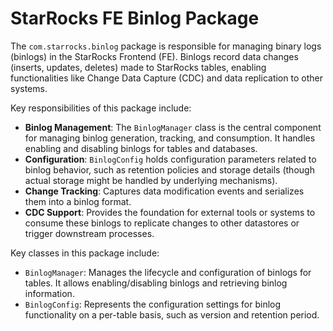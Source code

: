 # StarRocks FE Binlog Package

The `com.starrocks.binlog` package is responsible for managing binary logs (binlogs) in the StarRocks Frontend (FE). Binlogs record data changes (inserts, updates, deletes) made to StarRocks tables, enabling functionalities like Change Data Capture (CDC) and data replication to other systems.

Key responsibilities of this package include:

- **Binlog Management**: The `BinlogManager` class is the central component for managing binlog generation, tracking, and consumption. It handles enabling and disabling binlogs for tables and databases.
- **Configuration**: `BinlogConfig` holds configuration parameters related to binlog behavior, such as retention policies and storage details (though actual storage might be handled by underlying mechanisms).
- **Change Tracking**: Captures data modification events and serializes them into a binlog format.
- **CDC Support**: Provides the foundation for external tools or systems to consume these binlogs to replicate changes to other datastores or trigger downstream processes.

Key classes in this package include:
- `BinlogManager`: Manages the lifecycle and configuration of binlogs for tables. It allows enabling/disabling binlogs and retrieving binlog information.
- `BinlogConfig`: Represents the configuration settings for binlog functionality on a per-table basis, such as version and retention period.
